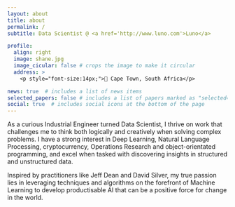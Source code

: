 ```yaml
---
layout: about
title: about
permalink: /
subtitle: Data Scientist @ <a href='http://www.luno.com'>Luno</a>

profile:
  align: right
  image: shane.jpg
  image_cicular: false # crops the image to make it circular
  address: >
    <p style="font-size:14px;">📍 Cape Town, South Africa</p>

news: true  # includes a list of news items
selected_papers: false # includes a list of papers marked as "selected={true}"
social: true  # includes social icons at the bottom of the page
---
```


As a curious Industrial Engineer turned Data Scientist, I thrive on work that challenges me to think both logically and creatively when solving complex problems. I have a strong interest in Deep Learning, Natural Language Processing, cryptocurrency, Operations Research and object-orientated programming, and excel when tasked with discovering insights in structured and unstructured data.

Inspired by practitioners like Jeff Dean and David Silver, my true passion lies in leveraging techniques and algorithms on the forefront of Machine Learning to develop productisable AI that can be a positive force for change in the world.

